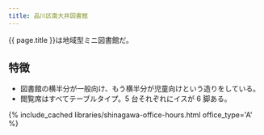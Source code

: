 ```yaml
---
title: 品川区南大井図書館
---
```


{{ page.title }}は地域型ミニ図書館だ。

## 特徴

* 図書館の横半分が一般向け、もう横半分が児童向けという造りをしている。
* 閲覧席はすべてテーブルタイプ。5 台それぞれにイスが 6 脚ある。

{% include_cached libraries/shinagawa-office-hours.html office_type='A' %}
